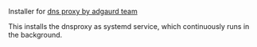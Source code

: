 Installer for [dns proxy by adgaurd team](https://github.com/AdguardTeam/dnsproxy)

This installs the dnsproxy as systemd service, which continuously runs in the background. 

